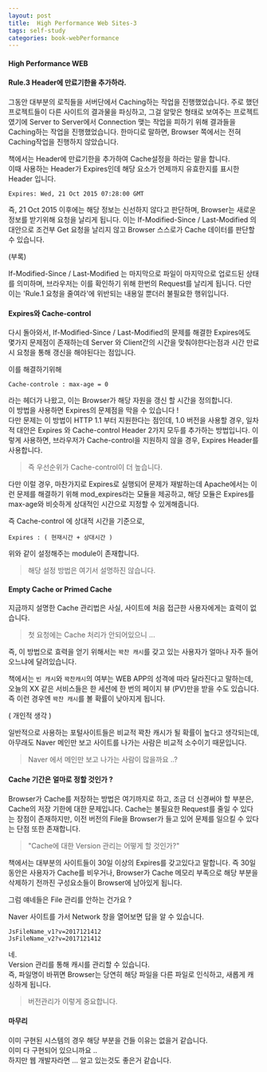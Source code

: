 ```yaml
---
layout: post
title:  High Performance Web Sites-3
tags: self-study
categories: book-webPerformance
---
```


#### High Performance WEB    

#### Rule.3 Header에 만료기한을 추가하라. 

그동안 대부분의 로직들을 서버단에서 Caching하는 작업을 진행했었습니다. 주로 했던 프로젝트들이 다른 사이트의 결과물을 파싱하고, 그걸 알맞은 형태로 보여주는 프로젝트였기에 Server to Server에서 Connection 맺는 작업을 피하기 위해 결과들을 Caching하는 작업을 진행했었습니다.
한마디로 말하면, Browser 쪽에서는 전혀 Caching작업을 진행하지 않았습니다.   

책에서는 Header에 만료기한을 추가하여 Cache설정을 하라는 말을 합니다.  
이때 사용하는 Header가 Expires인데 해당 요소가 언제까지 유효한지를 표시한 Header 입니다.  

	Expires: Wed, 21 Oct 2015 07:28:00 GMT

즉, 21 Oct 2015 이후에는 해당 정보는 신선하지 않다고 판단하며, Browser는 새로운 정보를 받기위해 요청을 날리게 됩니다. 이는 If-Modified-Since / Last-Modified 의 대안으로 조건부 Get 요청을 날리지 않고 Browser 스스로가 Cache 데이터를 판단할 수 있습니다.    

(부록)

If-Modified-Since / Last-Modified 는 마지막으로 파일이 마지막으로 업로드된 상태를 의미하며, 브라우저는 이를 확인하기 위해 한번의 Request를 날리게 됩니다.
다만 이는 'Rule.1 요청을 줄여라'에 위반되는 내용일 뿐더러 불필요한 행위입니다.  

#### Expires와 Cache-control    

다시 돌아와서, If-Modified-Since / Last-Modified의 문제를 해결한 Expires에도 몇가지 문제점이 존재하는데 Server 와 Client간의 시간을 맞춰야한다는점과 시간 만료시 요청을 통해 갱신을 해야된다는 점입니다.   

이를 해결하기위해 
	
	Cache-controle : max-age = 0 

라는 헤더가 나왔고, 이는 Browser가 해당 자원을 갱신 할 시간을 정의합니다.    
이 방법을 사용하면 Expires의 문제점을 막을 수 있습니다 !    
다만 문제는 이 방법이 HTTP 1.1 부터 지원한다는 점인데, 1.0 버전을 사용할 경우, 일차적 대안은 Expires 와 Cache-control Header 2가지 모두를 추가하는 방법입니다. 이렇게 사용하면, 브라우저가 Cache-control을 지원하지 않을 경우, Expires Header를 사용합니다. 

> 즉 우선순위가 Cache-control이 더 높습니다.    

다만 이럴 경우, 마찬가지로 Expires로 실행되어 문제가 재발하는데 Apache에서는 이런 문제를 해결하기 위해 mod_expires라는 모듈을 제공하고, 해당 모듈은 Expires를 max-age와 비슷하게 상대적인 시간으로 지정할 수 있게해줍니다.  

즉 Cache-control 에 상대적 시간을 기준으로,

	Expires : ( 현재시간 + 상대시간 ) 

위와 같이 설정해주는 module이 존재합니다.  

> 해당 설정 방법은 여기서 설명하진 않습니다.   

#### Empty Cache or Primed Cache      


지금까지 설명한 Cache 관리법은 사실, 사이트에 처음 접근한 사용자에게는 효력이 없습니다. 


> 첫 요청에는 Cache 처리가 안되어있으니 ... 

즉, 이 방법으로 효력을 얻기 위해서는 `꽉찬 캐시`를 갖고 있는 사용자가 얼마나 자주 들어오느냐에 달려있습니다.

책에서는 `빈 캐시`와 `꽉찬캐시`의 여부는 WEB APP의 성격에 따라 달라진다고 말하는데, 오늘의 XX 같은 서비스들은 한 세션에 한 번의 페이지 뷰 (PV)만을 받을 수도 있습니다. 즉 이런 경우엔 `꽉찬 캐시`를 볼 확률이 낮아지게 됩니다.


( 개인적 생각 )     

일반적으로 사용하는 포털사이트들은 비교적 꽉찬 캐시가 될 확률이 높다고 생각되는데, 아무래도 Naver 메인만 보고 사이트를 나가는 사람은 비교적 소수이기 때문입니다. 
    
> Naver 에서 메인만 보고 나가는 사람이 많을까요 ..?


#### Cache 기간은 얼마로 정할 것인가 ? 

Browser가 Cache를 저장하는 방법은 여기까지로 하고, 조금 더 신경써야 할 부분은, Cache의 저장 기한에 대한 문제입니다. Cache는 불필요한 Request를 줄일 수 있다는 장점이 존재하지만, 이전 버전의 File을 Browser가 들고 있어 문제를 일으킬 수 있다는 단점 또한 존재합니다.     

> "Cache에 대한 Version 관리는 어떻게 할 것인가?"


책에서는 대부분의 사이트들이 30일 이상의 Expires를 갖고있다고 말합니다. 즉 30일 동안은 사용자가 Cache를 비우거나, Browser가 Cache 메모리 부족으로 해당 부분을 삭제하기 전까진 구성요소들이 Browser에 남아있게 됩니다.    

그럼 얘네들은 File 관리를 안하는 건가요 ?   

Naver 사이트를 가서 Network 창을 열어보면 답을 알 수 있습니다.  

	JsFileName_v1?v=2017121412 
	JsFileName_v2?v=2017121412   

네.    
Version 관리를 통해 캐시를 관리할 수 있습니다.    
즉, 파일명이 바뀌면 Browser는 당연히  해당 파일을 다른 파일로 인식하고, 새롭게 캐싱하게 됩니다. 

> 버전관리가 이렇게 중요합니다.     



#### 마무리    

이미 구현된 시스템의 경우 해당 부분을 건들 이유는 없을거 같습니다.   
이미 다 구현되어 있으니까요 ..   
하지만 웹 개발자라면 ... 알고 있는것도 좋은거 같습니다.
